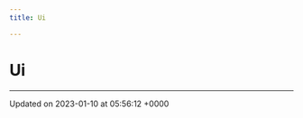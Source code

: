 ```yaml
---
title: Ui

---
```


# Ui








-------------------------------

Updated on 2023-01-10 at 05:56:12 +0000